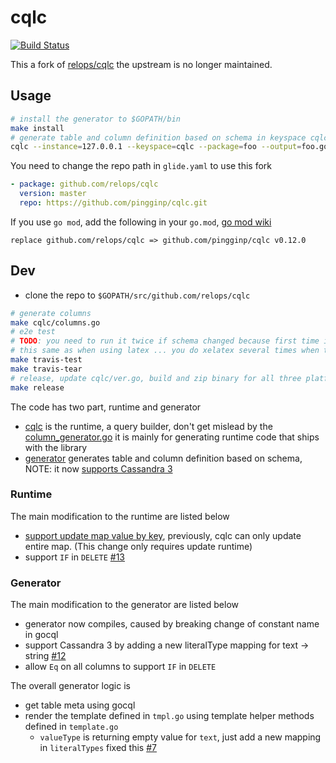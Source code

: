 # cqlc

[![Build Status](https://travis-ci.org/pingginp/cqlc.svg?branch=master)](https://travis-ci.org/pingginp/cqlc)

This a fork of [relops/cqlc](https://github.com/relops/cqlc) the upstream is no longer maintained.

## Usage

````bash
# install the generator to $GOPATH/bin
make install
# generate table and column definition based on schema in keyspace cqlc
cqlc --instance=127.0.0.1 --keyspace=cqlc --package=foo --output=foo.go --symbols
````

You need to change the repo path in `glide.yaml` to use this fork

````yaml
- package: github.com/relops/cqlc
  version: master
  repo: https://github.com/pingginp/cqlc.git
````

If you use `go mod`, add the following in your `go.mod`, [go mod wiki](https://github.com/golang/go/wiki/Modules#when-should-i-use-the-replace-directive)

````text
replace github.com/relops/cqlc => github.com/pingginp/cqlc v0.12.0
````

## Dev

- clone the repo to `$GOPATH/src/github.com/relops/cqlc`

````bash
# generate columns
make cqlc/columns.go
# e2e test
# TODO: you need to run it twice if schema changed because first time it will generate package based on schema, which won't get compiled ...
# this same as when using latex ... you do xelatex several times when there is bib ...
make travis-test
make travis-tear
# release, update cqlc/ver.go, build and zip binary for all three platforms, only mac is tested
make release
````

The code has two part, runtime and generator

- [cqlc](cqlc) is the runtime, a query builder, don't get mislead by the [column_generator.go](cqlc/column_generator.go)
it is mainly for generating runtime code that ships with the library
- [generator](generator) generates table and column definition based on schema, NOTE: it now [supports Cassandra 3](https://github.com/pingginp/cqlc/issues/7)

### Runtime

The main modification to the runtime are listed below
 
- [support update map value by key](doc/set-map-value-by-key.md), previously, cqlc can only update entire map. (This change only requires update runtime)
- support `IF` in `DELETE` [#13](https://github.com/pingginp/cqlc/issues/13)

### Generator

The main modification to the generator are listed below

- generator now compiles, caused by breaking change of constant name in gocql
- support Cassandra 3 by adding a new literalType mapping for text -> string [#12](https://github.com/pingginp/cqlc/pull/12)
- allow `Eq` on all columns to support `IF` in `DELETE` 

The overall generator logic is

- get table meta using gocql
- render the template defined in `tmpl.go` using template helper methods defined in `template.go`
  - `valueType` is returning empty value for `text`, just add a new mapping in `literalTypes` fixed this [#7](https://github.com/pingginp/cqlc/issues/7)